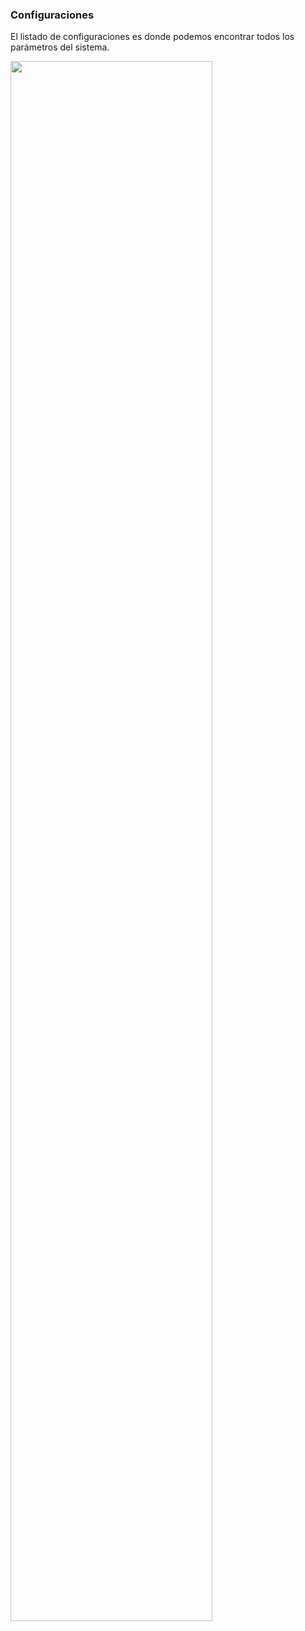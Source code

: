 ### Configuraciones

El listado de configuraciones es donde podemos encontrar todos los parámetros del sistema.

<div class="thumbnail">
<img src="../img/screenshots/07 configs.png"  style="display: block; width: 80%">
</div>